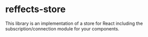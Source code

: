 # reffects-store

This library is an implementation of a store for React including the subscription/connection module for your components.

